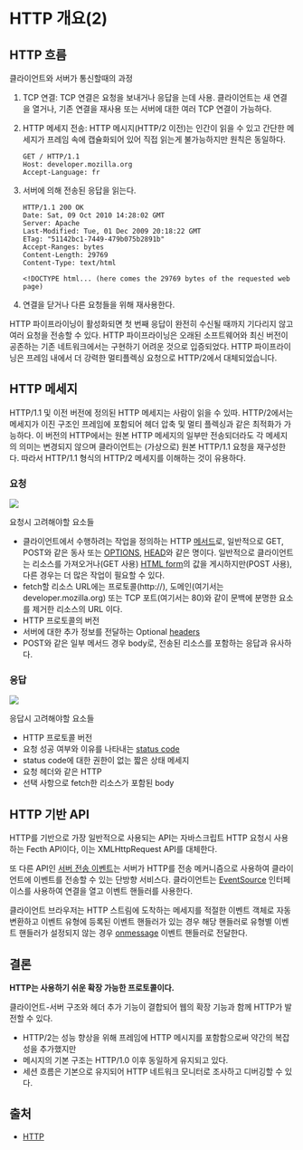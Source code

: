 # HTTP 개요(2)

## HTTP 흐름

클라이언트와 서버가 통신할때의 과정

1. TCP 연결: TCP 연결은 요청을 보내거나 응답을 는데 사용. 클라이언트는 새 연결을 열거나, 기존 연결을 재사용 또는 서버에 대한 여러 TCP 연결이 가능하다.
2. HTTP 메세지 전송: HTTP 메시지(HTTP/2 이전)는 인간이 읽을 수 있고 간단한 메세지가 프레임 속에 캡슐화되어 있어 직접 읽는게 불가능하지만 원칙은 동일하다.
   ```http
   GET / HTTP/1.1
   Host: developer.mozilla.org
   Accept-Language: fr
   ```
3. 서버에 의해 전송된 응답을 읽는다.

   ```http
   HTTP/1.1 200 OK
   Date: Sat, 09 Oct 2010 14:28:02 GMT
   Server: Apache
   Last-Modified: Tue, 01 Dec 2009 20:18:22 GMT
   ETag: "51142bc1-7449-479b075b2891b"
   Accept-Ranges: bytes
   Content-Length: 29769
   Content-Type: text/html

   <!DOCTYPE html... (here comes the 29769 bytes of the requested web page)
   ```

4. 연결을 닫거나 다른 요청들을 위해 재사용한다.

HTTP 파이프라이닝이 활성화되면 첫 번째 응답이 완전히 수신될 때까지 기다리지 않고 여러 요청을 전송할 수 있다. HTTP 파이프라이닝은 오래된 소프트웨어와 최신 버전이 공존하는 기존 네트워크에서는 구현하기 어려운 것으로 입증되었다. HTTP 파이프라이닝은 프레임 내에서 더 강력한 멀티플렉싱 요청으로 HTTP/2에서 대체되었습니다.

## HTTP 메세지

HTTP/1.1 및 이전 버전에 정의된 HTTP 메세지는 사람이 읽을 수 있따. HTTP/2에서는 메세지가 이진 구조인 프레임에 포함되어 헤더 압축 및 멀티 플렉싱과 같은 최적화가 가능하다. 이 버전의 HTTP에서는 원본 HTTP 메세지의 일부만 전송되더라도 각 메세지의 의미는 변경되지 않으며 클라이언트는 (가상으로) 원본 HTTP/1.1 요청을 재구성한다. 따라서 HTTP/1.1 형식의 HTTP/2 메세지를 이해하는 것이 유용하다.

### 요청

![](https://mdn.github.io/shared-assets/images/diagrams/http/overview/http-request.svg)

요청시 고려해야할 요소들

- 클라이언트에서 수행하려는 작업을 정의하는 HTTP [메서드](https://developer.mozilla.org/en-US/docs/Web/HTTP/Methods)로, 일반적으로 GET, POST와 같은 동사 또는 [OPTIONS](https://developer.mozilla.org/en-US/docs/Web/HTTP/Methods/OPTIONS), [HEAD](https://developer.mozilla.org/en-US/docs/Web/HTTP/Methods/HEAD)와 같은 명이다. 일반적으로 클라이언트는 리소스를 가져오거나(GET 사용) [HTML form](https://developer.mozilla.org/en-US/docs/Learn/Forms)의 값을 게시하지만(POST 사용), 다른 경우는 더 많은 작업이 필요할 수 있다.
- fetch할 리소스 URL에는 프로토콜(http://), 도메인(여기서는 developer.mozilla.org) 또는 TCP 포트(여기서는 80)와 같이 문백에 분명한 요소를 제거한 리소스의 URL 이다.
- HTTP 프로토콜의 버전
- 서버에 대한 추가 정보를 전달하는 Optional [headers](https://developer.mozilla.org/en-US/docs/Web/HTTP/Headers)
- POST와 같은 일부 메서드 경우 body로, 전송된 리소스를 포함하는 응답과 유사하다.

### 응답

![](https://mdn.github.io/shared-assets/images/diagrams/http/overview/http-response.svg)

응답시 고려해야할 요소들

- HTTP 프로토콜 버전
- 요청 성공 여부와 이유를 나타내는 [status code](https://developer.mozilla.org/en-US/docs/Web/HTTP/Status)
- status code에 대한 권한이 없는 짧은 상태 메세지
- 요청 헤더와 같은 HTTP
- 선택 사항으로 fetch한 리소스가 포함된 body

## HTTP 기반 API

HTTP를 기반으로 가장 일반적으로 사용되는 API는 자바스크립트 HTTP 요청시 사용하는 Fecth API이다, 이는 XMLHttpRequest API를 대체한다.

또 다른 API인 [서버 전송 이벤트](https://developer.mozilla.org/en-US/docs/Web/API/Server-sent_events)는 서버가 HTTP를 전송 메커니즘으로 사용하여 클라이언트에 이벤트를 전송할 수 있는 단방향 서비스다. 클라이언트는 [EventSource](https://developer.mozilla.org/en-US/docs/Web/API/EventSource) 인터페이스를 사용하여 연결을 열고 이벤트 핸들러를 사용한다.

클라이언트 브라우저는 HTTP 스트림에 도착하는 메세지를 적절한 이벤트 객체로 자동 변환하고 이벤트 유형에 등록된 이벤트 핸들러가 있는 경우 해당 핸들러로 유형별 이벤트 핸들러가 설정되지 않는 경우 [onmessage](https://developer.mozilla.org/en-US/docs/Web/API/EventSource/message_event) 이벤트 핸들러로 전달한다.

## 결론

**HTTP는 사용하기 쉬운 확장 가능한 프로토콜이다.**

클라이언트-서버 구조와 헤더 추가 기능이 결합되어 웹의 확장 기능과 함께 HTTP가 발전할 수 있다.

- HTTP/2는 성능 향상을 위해 프레임에 HTTP 메시지를 포함함으로써 약간의 복잡성을 추가했지만
- 메시지의 기본 구조는 HTTP/1.0 이후 동일하게 유지되고 있다.
- 세션 흐름은 기본으로 유지되어 HTTP 네트워크 모니터로 조사하고 디버깅할 수 있다.

## 출처

- [HTTP](https://developer.mozilla.org/en-US/docs/Web/HTTP/Overview)
